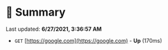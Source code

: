 # 📖 Summary
Last updated: **6/27/2021, 3:36:57 AM**

- `GET` [https://google.com](https://google.com) - **Up** (170ms)
